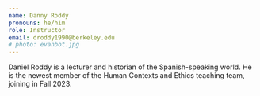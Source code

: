 ```yaml
---
name: Danny Roddy
pronouns: he/him
role: Instructor
email: droddy1990@berkeley.edu 
# photo: evanbot.jpg
---
```

Daniel Roddy is a lecturer and historian of the Spanish-speaking world. He is the newest member of the Human Contexts and Ethics teaching team, joining in Fall 2023.
